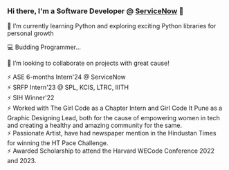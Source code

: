 ### Hi there, I'm a Software Developer @ [ServiceNow](https://github.com/ServiceNow) 👋

🌱 I’m currently learning Python and exploring exciting Python libraries for personal growth

💻 Budding Programmer...

👯 I’m looking to collaborate on projects with great cause!

⚡ ASE 6-months Intern'24 @ ServiceNow <br>
⚡ SRFP Intern'23 @ SPL, KCIS, LTRC, IIITH <br>
⚡ SIH Winner'22 <br>
⚡ Worked with The Girl Code as a Chapter Intern and Girl Code It Pune as a Graphic Designing Lead, both for the cause of empowering women in tech and creating a healthy 
and amazing community for the same. <br>
⚡ Passionate Artist, have had newspaper mention in the Hindustan Times for winning the HT Pace Challenge. <br>
⚡ Awarded Scholarship to attend the Harvard WECode Conference 2022 and 2023. <br>

<!--
**AaliyahBeg/AaliyahBeg** is a ✨ _special_ ✨ repository because its `README.md` (this file) appears on your GitHub profile.

Here are some ideas to get you started:

- 🔭 I’m currently working on ...
- 🌱 I’m currently learning ...
- 👯 I’m looking to collaborate on ...
- 🤔 I’m looking for help with ...
- 💬 Ask me about ...
- 📫 How to reach me: ...
- 😄 Pronouns: ...
- ⚡ Fun fact: ...
-->
